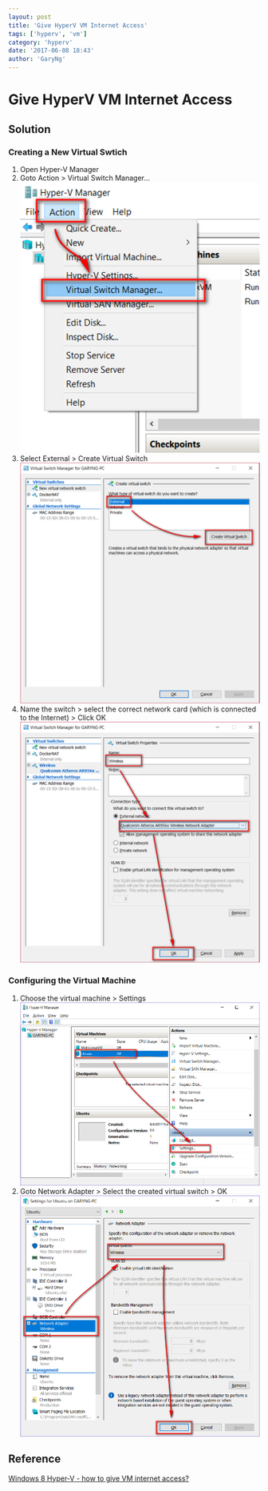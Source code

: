 ```yaml
---
layout: post
title: 'Give HyperV VM Internet Access'
tags: ['hyperv', 'vm']
category: 'hyperv'
date: '2017-06-08 18:43'
author: 'GaryNg'
---
```


# Give HyperV VM Internet Access
## Solution
### Creating a New Virtual Swtich
1. Open Hyper-V Manager
2. Goto Action > Virtual Switch Manager...  
![Virtual Swtich Manager...](../images/posts/give-hyperv-vm-internet-access/2017-06-08_184621.png)
3. Select External > Create Virtual Switch  
![Create a new external virtual switch](../images/posts/give-hyperv-vm-internet-access/2017-06-08_184758.png)
4. Name the switch > select the correct network card (which is connected to the Internet) > Click OK  
	![Creating the virtual switch](../images/posts/give-hyperv-vm-internet-access/2017-06-08_185034.png)

### Configuring the Virtual Machine
1. Choose the virtual machine > Settings  
![Select the virtual machine](../images/posts/give-hyperv-vm-internet-access/2017-06-08_190201.png)
2. Goto Network Adapter > Select the created virtual switch > OK  
![Select the created virtual switch](../images/posts/give-hyperv-vm-internet-access/2017-06-08_190329.png)

## Reference
[Windows 8 Hyper-V - how to give VM internet access?](https://superuser.com/questions/469806/windows-8-hyper-v-how-to-give-vm-internet-access)
